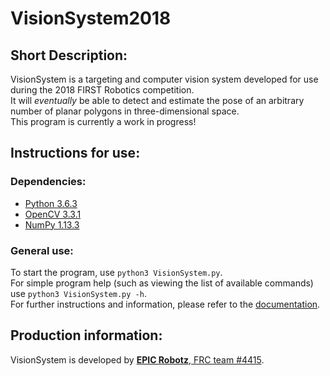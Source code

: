 # VisionSystem2018
## Short Description:
VisionSystem is a targeting and computer vision system developed for use during the 2018 FIRST Robotics competition.  
It will *eventually* be able to detect and estimate the pose of an arbitrary number of planar polygons in three-dimensional space.  
This program is currently a work in progress!
## Instructions for use:
### Dependencies:
  - [Python 3.6.3](https://www.python.org/downloads/)
  - [OpenCV 3.3.1](https://opencv.org/releases.html)
  - [NumPy 1.13.3](https://pypi.python.org/pypi/numpy)
### General use:
To start the program, use `python3 VisionSystem.py`.  
For simple program help (such as viewing the list of available commands) use `python3 VisionSystem.py -h`.  
For further instructions and information, please refer to the [documentation](http://pkre.co/ErrorPages/404/404.html).  
## Production information:
VisionSystem is developed by [**EPIC Robotz**, FRC team #4415](https://www.epicrobotz.org/).
